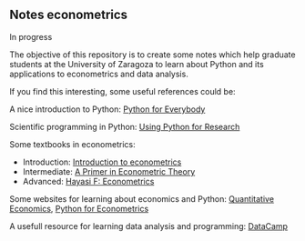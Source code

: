 ## Notes econometrics

In progress

The objective of this repository is to create some notes which help graduate students  at the University of Zaragoza to learn about Python and its applications to econometrics and data analysis.

If you find this interesting, some useful references could be:

A nice introduction to Python: [Python for Everybody](https://www.coursera.org/specializations/python)

Scientific programming in Python:  [Using Python for Research](https://www.edx.org/es/course/using-python-research-harvardx-ph526x-0)

Some textbooks in econometrics:

  - Introduction: [Introduction to econometrics](http://catalogue.pearsoned.co.uk/educator/product/Introduction-to-Econometrics-International-Edition/9781408264331.page) 
  - Intermediate: [A Primer in Econometric Theory](https://mitpress.mit.edu/books/primer-econometric-theory)
  - Advanced: [Hayasi F: Econometrics](https://press.princeton.edu/titles/6946.html) 

Some websites for learning about economics and Python:
[Quantitative Economics](https://lectures.quantecon.org),
[Python for Econometrics](https://www.kevinsheppard.com/Python_for_Econometrics)

A usefull resource for learning data analysis and programming: [DataCamp](https://www.datacamp.com)
